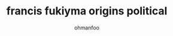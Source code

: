 ---
author: ohmanfoo
created: '2022-08-07'
source: '#todo'
tags: ' #;'
title: francis fukiyma origins political
---